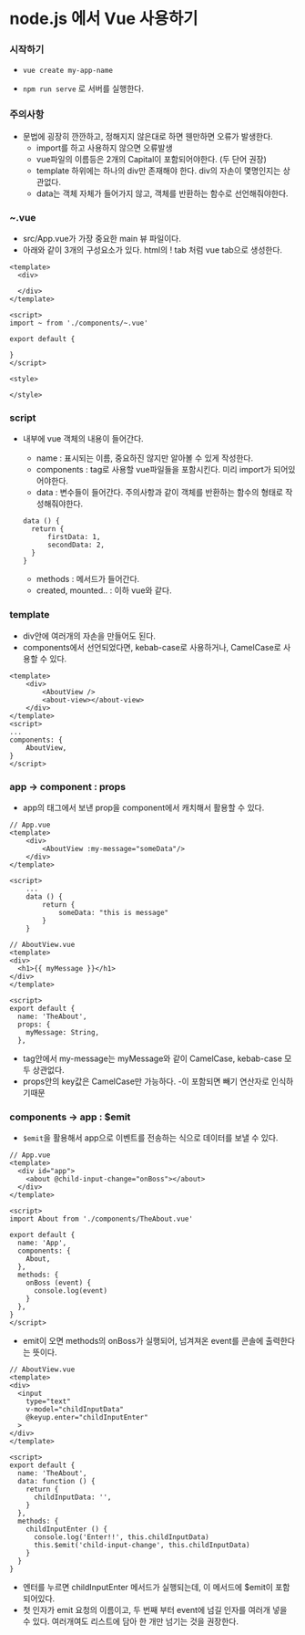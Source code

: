 # node.js 에서 Vue 사용하기

### 시작하기

- `vue create my-app-name`

- `npm run serve` 로 서버를 실행한다.



### 주의사항

- 문법에 굉장히 깐깐하고, 정해지지 않은대로 하면 웬만하면 오류가 발생한다.
  - import를 하고 사용하지 않으면 오류발생
  - vue파일의 이름등은 2개의 Capital이 포함되어야한다. (두 단어 권장)
  - template 하위에는 하나의 div만 존재해야 한다. div의 자손이 몇명인지는 상관없다.
  - data는 객체 자체가 들어가지 않고, 객체를 반환하는 함수로 선언해줘야한다.



### ~.vue

- src/App.vue가 가장 중요한 main 뷰 파일이다.
- 아래와 같이 3개의 구성요소가 있다. html의 ! tab 처럼 vue tab으로 생성한다.

```vue
<template>
  <div>
      
  </div>
</template>

<script>
import ~ from './components/~.vue'    
    
export default {

}
</script>

<style>

</style>
```



### script

- 내부에 vue 객체의 내용이 들어간다.

  - name : 표시되는 이름, 중요하진 않지만 알아볼 수 있게 작성한다.
  - components : tag로 사용할 vue파일들을 포함시킨다. 미리 import가 되어있어야한다.
  - data : 변수들이 들어간다. 주의사항과 같이 객체를 반환하는 함수의 형태로 작성해줘야한다.

  ```vue
  data () {
  	return {
  		firstData: 1,
  		secondData: 2,
  	}
  }
  ```

  - methods : 메서드가 들어간다.
  - created, mounted.. : 이하 vue와 같다.



### template

- div안에 여러개의 자손을 만들어도 된다.
- components에서 선언되었다면, kebab-case로 사용하거나, CamelCase로 사용할 수 있다.

```vue
<template>
	<div>
        <AboutView />
        <about-view></about-view>
    </div>
</template>
<script>
...
components: {
    AboutView,
}
</script>
```



### app -> component : props

- app의 태그에서 보낸 prop을 component에서 캐치해서 활용할 수 있다.

```vue
// App.vue
<template>
	<div>
        <AboutView :my-message="someData"/>
    </div>
</template>

<script>
    ...
    data () {
        return {
            someData: "this is message"
        }
    }
```

```vue
// AboutView.vue
<template>
<div>
  <h1>{{ myMessage }}</h1>
</div>
</template>

<script>
export default {
  name: 'TheAbout',
  props: {
    myMessage: String,
  },
```

- tag안에서 my-message는 myMessage와 같이 CamelCase, kebab-case 모두 상관없다.
- props안의 key값은 CamelCase만 가능하다. -이 포함되면 빼기 연산자로 인식하기때문



### components -> app : $emit

- `$emit`을 활용해서 app으로 이벤트를 전송하는 식으로 데이터를 보낼 수 있다.

```vue
// App.vue
<template>
  <div id="app">
    <about @child-input-change="onBoss"></about>
  </div>
</template>

<script>
import About from './components/TheAbout.vue'

export default {
  name: 'App',
  components: {
    About,
  },
  methods: {
    onBoss (event) {
      console.log(event)
    }
  },
}
</script>
```

- emit이 오면 methods의 onBoss가 실행되어, 넘겨져온 event를 콘솔에 출력한다는 뜻이다.

```vue
// AboutView.vue
<template>
<div>
  <input 
    type="text"
    v-model="childInputData"
    @keyup.enter="childInputEnter"
  >
</div>
</template>

<script>
export default {
  name: 'TheAbout',
  data: function () {
    return {
      childInputData: '',
    }
  },
  methods: {
    childInputEnter () {
      console.log('Enter!!', this.childInputData)
      this.$emit('child-input-change', this.childInputData)
    }
  }
}
```

- 엔터를 누르면 childInputEnter 메서드가 실행되는데, 이 메서드에 $emit이 포함되어있다.
- 첫 인자가 emit 요청의 이름이고, 두 번째 부터 event에 넘길 인자를 여러개 넣을 수 있다. 여러개여도 리스트에 담아 한 개만 넘기는 것을 권장한다.
